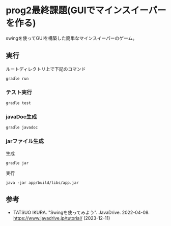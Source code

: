 # prog2最終課題(GUIでマインスイーパーを作る)

swingを使ってGUIを構築した簡単なマインスイーパーのゲーム。

## 実行

ルートディレクトリ上で下記のコマンド

```
gradle run
```

### テスト実行

```
gradle test
```

### javaDoc生成
```
gradle javadoc
```

### jarファイル生成

生成
```
gradle jar
```

実行
```
java -jar app/build/libs/app.jar
```

## 参考
- TATSUO IKURA. "Swingを使ってみよう". JavaDrive. 2022-04-08.
  https://www.javadrive.jp/tutorial/ (2023-12-11) 

